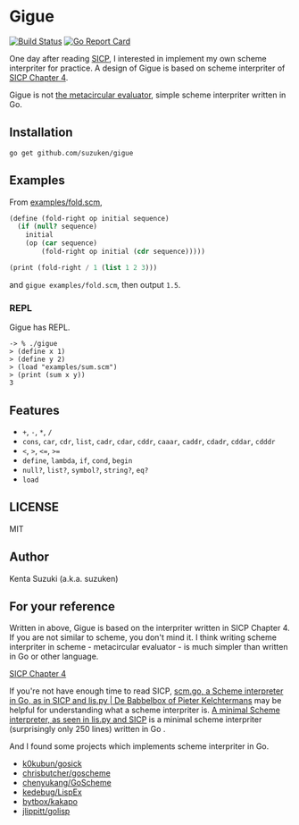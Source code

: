 # Gigue

[![Build Status](https://travis-ci.org/suzuken/gigue.svg)](https://travis-ci.org/suzuken/gigue)
[![Go Report Card](https://goreportcard.com/badge/github.com/suzuken/gigue)](https://goreportcard.com/report/github.com/suzuken/gigue)

One day after reading [SICP](https://mitpress.mit.edu/sicp/), I interested in implement my own scheme interpriter for practice. A design of Gigue is based on scheme interpriter of [SICP Chapter 4](https://mitpress.mit.edu/sicp/full-text/book/book-Z-H-25.html#%_chap_4).

Gigue is not [the metacircular evaluator](https://mitpress.mit.edu/sicp/full-text/book/book-Z-H-26.html#%_sec_4.1), simple scheme interpriter written in Go.

## Installation

    go get github.com/suzuken/gigue

## Examples

From [examples/fold.scm](examples/fold.scm),

```scheme
(define (fold-right op initial sequence)
  (if (null? sequence)
    initial
    (op (car sequence)
        (fold-right op initial (cdr sequence)))))

(print (fold-right / 1 (list 1 2 3)))
```

and `gigue examples/fold.scm`, then output `1.5`.

### REPL

Gigue has REPL.

```
-> % ./gigue
> (define x 1)
> (define y 2)
> (load "examples/sum.scm")
> (print (sum x y))
3
```

## Features

* `+`, `-`, `*`, `/`
* `cons`, `car`, `cdr`, `list`, `cadr`, `cdar`, `cddr`, `caaar`, `caddr`, `cdadr`, `cddar`, `cdddr`
* `<`, `>`, `<=`, `>=`
* `define`, `lambda`, `if`, `cond`, `begin`
* `null?`, `list?`, `symbol?`, `string?`, `eq?`
* `load`

## LICENSE

MIT

## Author

Kenta Suzuki (a.k.a. suzuken)

## For your reference

Written in above, Gigue is based on the interpriter written in SICP Chapter 4. If you are not similar to scheme, you don't mind it. I think writing scheme interpriter in scheme - metacircular evaluator - is much simpler than written in Go or other language.

[SICP Chapter 4](https://mitpress.mit.edu/sicp/full-text/book/book-Z-H-25.html#%_chap_4)

If you're not have enough time to read SICP, [scm.go, a Scheme interpreter in Go, as in SICP and lis.py | De Babbelbox of Pieter Kelchtermans](https://pkelchte.wordpress.com/2013/12/31/scm-go/) may be helpful for understanding what a scheme interpriter is. [A minimal Scheme interpreter, as seen in lis.py and SICP](https://gist.github.com/pkelchte/c2bd76b9f8f9cd603b3c) is a minimal scheme interpriter (surprisingly only 250 lines) written in Go .

And I found some projects which implements scheme interpriter in Go.

* [k0kubun/gosick](https://github.com/k0kubun/gosick)
* [chrisbutcher/goscheme](https://github.com/chrisbutcher/goscheme)
* [chenyukang/GoScheme](https://github.com/chenyukang/GoScheme)
* [kedebug/LispEx](https://github.com/kedebug/LispEx)
* [bytbox/kakapo](https://github.com/bytbox/kakapo)
* [jlippitt/golisp](https://github.com/jlippitt/golisp)
